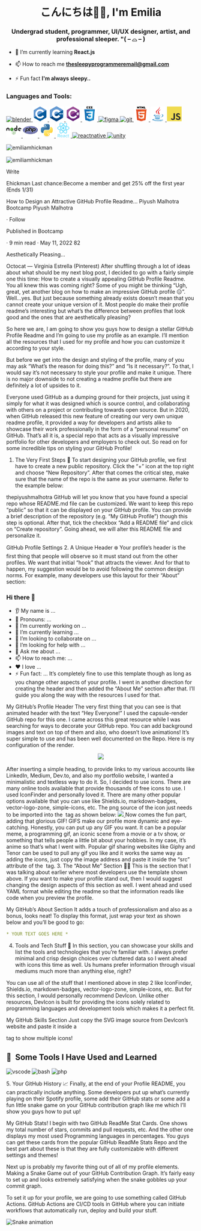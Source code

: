 <h1 align="center">こんにちは👋🏽, I'm Emilia</h1>
<h3 align="center">Undergrad student, programmer, UI/UX designer, artist, and professional sleeper. "( – ⌓ – )</h3>


- 🌱 I’m currently learning **React.js**

- 📫 How to reach me **thesleepyprogrammeremail@gmail.com**

- ⚡ Fun fact **I'm always sleepy..**

<h3 align="left">Languages and Tools:</h3>
<p align="left"> <a href="https://www.blender.org/" target="_blank" rel="noreferrer"> <img src="https://download.blender.org/branding/community/blender_community_badge_white.svg" alt="blender" width="40" height="40"/> </a> <a href="https://www.cprogramming.com/" target="_blank" rel="noreferrer"> <img src="https://raw.githubusercontent.com/devicons/devicon/master/icons/c/c-original.svg" alt="c" width="40" height="40"/> </a> <a href="https://www.w3schools.com/cpp/" target="_blank" rel="noreferrer"> <img src="https://raw.githubusercontent.com/devicons/devicon/master/icons/cplusplus/cplusplus-original.svg" alt="cplusplus" width="40" height="40"/> </a> <a href="https://www.w3schools.com/cs/" target="_blank" rel="noreferrer"> <img src="https://raw.githubusercontent.com/devicons/devicon/master/icons/csharp/csharp-original.svg" alt="csharp" width="40" height="40"/> </a> <a href="https://www.w3schools.com/css/" target="_blank" rel="noreferrer"> <img src="https://raw.githubusercontent.com/devicons/devicon/master/icons/css3/css3-original-wordmark.svg" alt="css3" width="40" height="40"/> </a> <a href="https://www.figma.com/" target="_blank" rel="noreferrer"> <img src="https://www.vectorlogo.zone/logos/figma/figma-icon.svg" alt="figma" width="40" height="40"/> </a> <a href="https://git-scm.com/" target="_blank" rel="noreferrer"> <img src="https://www.vectorlogo.zone/logos/git-scm/git-scm-icon.svg" alt="git" width="40" height="40"/> </a> <a href="https://www.w3.org/html/" target="_blank" rel="noreferrer"> <img src="https://raw.githubusercontent.com/devicons/devicon/master/icons/html5/html5-original-wordmark.svg" alt="html5" width="40" height="40"/> </a> <a href="https://www.java.com" target="_blank" rel="noreferrer"> <img src="https://raw.githubusercontent.com/devicons/devicon/master/icons/java/java-original.svg" alt="java" width="40" height="40"/> </a> <a href="https://developer.mozilla.org/en-US/docs/Web/JavaScript" target="_blank" rel="noreferrer"> <img src="https://raw.githubusercontent.com/devicons/devicon/master/icons/javascript/javascript-original.svg" alt="javascript" width="40" height="40"/> </a> <a href="https://nodejs.org" target="_blank" rel="noreferrer"> <img src="https://raw.githubusercontent.com/devicons/devicon/master/icons/nodejs/nodejs-original-wordmark.svg" alt="nodejs" width="40" height="40"/> </a> <a href="https://www.php.net" target="_blank" rel="noreferrer"> <img src="https://raw.githubusercontent.com/devicons/devicon/master/icons/php/php-original.svg" alt="php" width="40" height="40"/> </a> <a href="https://www.python.org" target="_blank" rel="noreferrer"> <img src="https://raw.githubusercontent.com/devicons/devicon/master/icons/python/python-original.svg" alt="python" width="40" height="40"/> </a> <a href="https://reactjs.org/" target="_blank" rel="noreferrer"> <img src="https://raw.githubusercontent.com/devicons/devicon/master/icons/react/react-original-wordmark.svg" alt="react" width="40" height="40"/> </a> <a href="https://reactnative.dev/" target="_blank" rel="noreferrer"> <img src="https://reactnative.dev/img/header_logo.svg" alt="reactnative" width="40" height="40"/> </a> <a href="https://unity.com/" target="_blank" rel="noreferrer"> <img src="https://www.vectorlogo.zone/logos/unity3d/unity3d-icon.svg" alt="unity" width="40" height="40"/> </a> </p>

<p><img align="center" src="https://github-readme-stats.vercel.app/api/top-langs?username=emiliamhickman&show_icons=true&locale=en&layout=compact" alt="emiliamhickman" /></p>

<p><img align="center" src="https://github-readme-streak-stats.herokuapp.com/?user=emiliamhickman&" alt="emiliamhickman" /></p>


Write

Ehickman
Last chance:Become a member and get 25% off the first year (Ends 1/31)


How to Design an Attractive GitHub Profile Readme…
Piyush Malhotra
Bootcamp
Piyush Malhotra

·
Follow

Published in
Bootcamp

·
9 min read
·
May 11, 2022
82






Aesthetically Pleasing…


Octocat — Virginia Estrella (Pinterest)
After shuffling through a lot of ideas about what should be my next blog post, I decided to go with a fairly simple one this time: How to create a visually appealing GitHub Profile Readme. You all knew this was coming right? Some of you might be thinking “Ugh, great, yet another blog on how to make an impressive GitHub profile 😑”. Well…yes. But just because something already exists doesn’t mean that you cannot create your unique version of it. Most people do make their profile readme’s interesting but what’s the difference between profiles that look good and the ones that are aesthetically pleasing?

So here we are, I am going to show you guys how to design a stellar GitHub Profile Readme and I’m going to use my profile as an example. I’ll mention all the resources that I used for my profile and how you can customize it according to your style.

But before we get into the design and styling of the profile, many of you may ask “What’s the reason for doing this?” and “Is it necessary?”. To that, I would say it’s not necessary to style your profile and make it unique. There is no major downside to not creating a readme profile but there are definitely a lot of upsides to it.

Everyone used GitHub as a dumping ground for their projects, just using it simply for what it was designed which is source control, and collaborating with others on a project or contributing towards open source. But in 2020, when GitHub released this new feature of creating our very own unique readme profile, it provided a way for developers and artists alike to showcase their work professionally in the form of a “personal resume” on GitHub. That’s all it is, a special repo that acts as a visually impressive portfolio for other developers and employers to check out. So read on for some incredible tips on styling your GitHub Profile!

1. The Very First Steps 🐤
To start designing your GitHub profile, we first have to create a new public repository. Click the “+” icon at the top right and choose “New Repository”. After that comes the critical step, make sure that the name of the repo is the same as your username. Refer to the example below:


thepiyushmalhotra
GitHub will let you know that you have found a special repo whose README.md file can be customized. We want to keep this repo “public” so that it can be displayed on your GitHub profile. You can provide a brief description of the repository (e.g. “My GitHub Profile”) though this step is optional. After that, tick the checkbox “Add a README file” and click on “Create repository”. Going ahead, we will alter this README file and personalize it.


GitHub Profile Settings
2. A Unique Header ❄️
Your profile’s header is the first thing that people will observe so it must stand out from the other profiles. We want that initial “hook” that attracts the viewer. And for that to happen, my suggestion would be to avoid following the common design norms. For example, many developers use this layout for their “About” section:

### Hi there 👋
* 👂 My name is ...
* 👩 Pronouns: ...
* 🔭 I’m currently working on ...
* 🌱 I’m currently learning ...
* 🤝 I’m looking to collaborate on ...
* 🤔 I’m looking for help with ...
* 💬 Ask me about ...
* 📫 How to reach me: ...
* ❤️ I love ...
* ⚡ Fun fact: ...
It’s completely fine to use this template though as long as you change other aspects of your profile. I went in another direction for creating the header and then added the “About Me” section after that. I’ll guide you along the way with the resources I used for that.


My GitHub’s Profile Header
The very first thing that you can see is that animated header with the text “Hey Everyone!” I used the capsule-render GitHub repo for this one. I came across this great resource while I was searching for ways to decorate your GitHub repo. You can add background images and text on top of them and also, who doesn’t love animations! It’s super simple to use and has been well documented on the Repo. Here is my configuration of the render.
<p align="center">
  <img src="https://capsule-render.vercel.app/api?text=Hey Everyone!🕹️&animation=fadeIn&type=waving&color=gradient&height=100"/>
</p>
After inserting a simple heading, to provide links to my various accounts like LinkedIn, Medium, Dev.to, and also my portfolio website, I wanted a minimalistic and textless way to do it. So, I decided to use icons. There are many online tools available that provide thousands of free icons to use. I used IconFinder and personally loved it. There are many other popular options available that you can use like Shields.io, markdown-badges, vector-logo-zone, simple-icons, etc.
The png source of the icon just needs to be imported into the <img> tag as shown below:

<a href="https://www.instagram.com/thepiyushmalhotra/">
  <img height="50" src="https://user-images.githubusercontent.com/46517096/166974368-9798f39f-1f46-499c-b14e-81f0a3f83a06.png"/>
</a>
Now comes the fun part, adding that glorious GIF! GIFS make our profile more dynamic and eye-catching. Honestly, you can put up any GIF you want. It can be a popular meme, a programming gif, an iconic scene from a movie or a tv show, or something that tells people a little bit about your hobbies. In my case, it’s anime so that’s what I went with. Popular gif sharing websites like Giphy and Tenor can be used to pull any gif you like and it works the same way as adding the icons, just copy the image address and paste it inside the “src” attribute of the <img> tag.
3. The “About Me” Section 👨‍💻
This is the section that I was talking about earlier where most developers use the template shown above. If you want to make your profile stand out, then I would suggest changing the design aspects of this section as well. I went ahead and used YAML format while editing the readme so that the information reads like code when you preview the profile.


My GitHub’s About Section
It adds a touch of professionalism and also as a bonus, looks neat! To display this format, just wrap your text as shown below and you’ll be good to go:

```yaml
* YOUR TEXT GOES HERE *
```
4. Tools and Tech Stuff 🧰
In this section, you can showcase your skills and list the tools and technologies that you’re familiar with. I always prefer minimal and crisp design choices over cluttered data so I went ahead with icons this time as well. Us humans prefer information through visual mediums much more than anything else, right?

You can use all of the stuff that I mentioned above in step 2 like IconFinder, Shields.io, markdown-badges, vector-logo-zone, simple-icons, etc. But for this section, I would personally recommend DevIcon. Unlike other resources, DevIcon is built for providing the icons solely related to programming languages and development tools which makes it a perfect fit.


My GitHub Skills Section
Just copy the SVG image source from DevIcon’s website and paste it inside a <p> tag to show multiple icons!

<h2> 🚀 &nbsp;Some Tools I Have Used and Learned</h2>
<p align="left">
<img src="https://cdn.jsdelivr.net/gh/devicons/devicon/icons/vscode/vscode-original.svg" alt="vscode" width="45" height="45"/>
<img src="https://cdn.jsdelivr.net/gh/devicons/devicon/icons/bash/bash-original.svg" alt="bash" width="45" height="45"/>
<img src="https://cdn.jsdelivr.net/gh/devicons/devicon/icons/php/php-original.svg" alt="php" width="45" height="45"/>
</p>
5. Your GitHub History 📈
Finally, at the end of your Profile README, you can practically include anything. Some developers put up what’s currently playing on their Spotify profile, some add their GitHub stats or some add a fun little snake game on your GitHub contribution graph like me which I’ll show you guys how to put up!


My GitHub Stats!
I begin with two GitHub ReadMe Stat Cards. One shows my total number of stars, commits and pull requests, etc. And the other one displays my most used Programming languages in percentages. You guys can get these cards from the popular GitHub ReadMe Stats Repo and the best part about these is that they are fully customizable with different settings and themes!

Next up is probably my favorite thing out of all of my profile elements. Making a Snake Game out of your GitHub Contribution Graph. It’s fairly easy to set up and looks extremely satisfying when the snake gobbles up your commit graph.

To set it up for your profile, we are going to use something called GitHub Actions. GitHub Actions are CI/CD tools in GitHub where you can initiate workflows that automatically run, deploy and build your stuff.

![Snake animation](https://github.com/EmiliaMHickman/thepiyushmalhotra/blob/output/github-contribution-grid-snake.svg)
